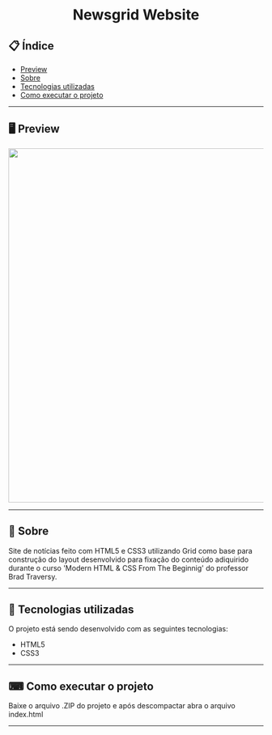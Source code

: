 <h1 align="center">
  Newsgrid Website
</h1>

## 📋 Índice

- [Preview](#-Preview)
- [Sobre](#-Sobre)
- [Tecnologias utilizadas](#-Tecnologias-utilizadas)
- [Como executar o projeto](#-Como-executar-o-projeto)

---

## 🖥 Preview

<p align="center">
  <img src="layout.png" width="700" >
</p>

---

## 📖 Sobre 

Site de notícias feito com HTML5 e CSS3 utilizando Grid como base para construção do layout desenvolvido para fixação do conteúdo adiquirido durante o curso 'Modern HTML & CSS From The Beginnig' do professor Brad Traversy. 

---

## 🚀 Tecnologias utilizadas
O projeto está sendo desenvolvido com as seguintes tecnologias:
- HTML5
- CSS3

---

## ⌨ Como executar o projeto

Baixe o arquivo .ZIP do projeto e após descompactar abra o arquivo index.html

---
